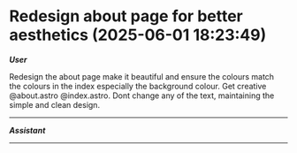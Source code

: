 <!-- Generated by SpecStory -->

# Redesign about page for better aesthetics (2025-06-01 18:23:49)

_**User**_

Redesign the about page make it beautiful and ensure the colours match the colours in the index especially the background colour. Get creative @about.astro @index.astro. Dont change any of the text, maintaining the simple and clean design.

---

_**Assistant**_



---

